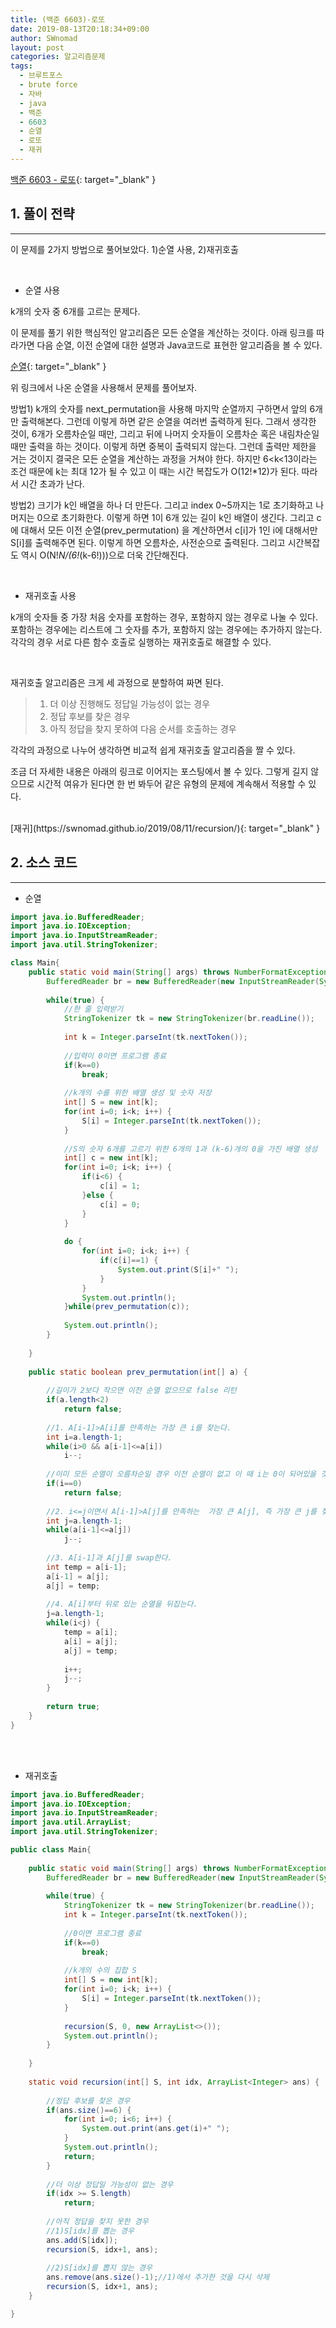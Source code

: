 ```yaml
---
title: (백준 6603)-로또
date: 2019-08-13T20:18:34+09:00
author: SWnomad
layout: post
categories: 알고리즘문제
tags:
  - 브루트포스
  - brute force
  - 자바
  - java
  - 백준
  - 6603
  - 순열
  - 로또
  - 재귀
---
```


[백준 6603 - 로또](https://www.acmicpc.net/problem/6603){: target="_blank" }

## 1. 풀이 전략
* * *

이 문제를 2가지 방법으로 풀어보았다. 1)순열 사용, 2)재귀호출

<br>

* 순열 사용

k개의 숫자 중 6개를 고르는 문제다. 

이 문제를 풀기 위한 핵심적인 알고리즘은 모든 순열을 계산하는 것이다. 아래 링크를 따라가면 다음 순열, 이전 순열에 대한 설명과 Java코드로 표현한 알고리즘을 볼 수 있다.

[순열](https://swnomad.github.io/2019/08/11/permutation/){: target="_blank" }

위 링크에서 나온 순열을 사용해서 문제를 풀어보자.

방법1) k개의 숫자를 next_permutation을 사용해 마지막 순열까지 구하면서 앞의 6개만 출력해본다. 그런데 이렇게 하면 같은 순열을 여러번 출력하게 된다. 그래서 생각한 것이, 6개가 오름차순일 때만, 그리고 뒤에 나머지 숫자들이 오름차순 혹은 내림차순일 때만 출력을 하는 것이다. 이렇게 하면 중복이 출력되지 않는다. 그런데 출력만 제한을 거는 것이지 결국은 모든 순열을 계산하는 과정을 거쳐야 한다. 하지만 6<k<13이라는 조건 때문에 k는 최대 12가 될 수 있고 이 때는 시간 복잡도가 O(12!*12)가 된다. 따라서 시간 초과가 난다.

방법2) 크기가 k인 배열을 하나 더 만든다. 그리고 index 0~5까지는 1로 초기화하고 나머지는 0으로 초기화한다. 이렇게 하면 1이 6개 있는 길이 k인 배열이 생긴다. 그리고 c에 대해서 모든 이전 순열(prev_permutation) 을 계산하면서 c[i]가 1인 i에 대해서만 S[i]를 출력해주면 된다. 이렇게 하면 오름차순, 사전순으로 출력된다. 그리고 시간복잡도 역시 O(N!*N/(6!*(k-6!)))으로 더욱 간단해진다.

<br>

* 재귀호출 사용

k개의 숫자들 중 가장 처음 숫자를 포함하는 경우, 포함하지 않는 경우로 나눌 수 있다. 포함하는 경우에는 리스트에 그 숫자를 추가, 포함하지 않는 경우에는 추가하지 않는다. 각각의 경우 서로 다른 함수 호출로 실행하는 재귀호출로 해결할 수 있다.

<br>

재귀호출 알고리즘은 크게 세 과정으로 분할하여 짜면 된다.

>1. 더 이상 진행해도 정답일 가능성이 없는 경우
>2. 정답 후보를 찾은 경우
>3. 아직 정답을 찾지 못하여 다음 순서를 호출하는 경우

각각의 과정으로 나누어 생각하면 비교적 쉽게 재귀호출 알고리즘을 짤 수 있다.

조금 더 자세한 내용은 아래의 링크로 이어지는 포스팅에서 볼 수 있다. 그렇게 길지 않으므로 시간적 여유가 된다면 한 번 봐두어 같은 유형의 문제에 계속해서 적용할 수 있다.

<br>
[재귀](https://swnomad.github.io/2019/08/11/recursion/){: target="_blank" }

<br>

## 2. 소스 코드
* * *

* 순열

~~~ java
import java.io.BufferedReader;
import java.io.IOException;
import java.io.InputStreamReader;
import java.util.StringTokenizer;

class Main{
	public static void main(String[] args) throws NumberFormatException, IOException {
		BufferedReader br = new BufferedReader(new InputStreamReader(System.in));
	
		while(true) {
			//한 줄 입력받기
			StringTokenizer tk = new StringTokenizer(br.readLine());
			
			int k = Integer.parseInt(tk.nextToken());
			
			//입력이 0이면 프로그램 종료
			if(k==0)
				break;
			
			//k개의 수를 위한 배열 생성 및 숫자 저장
			int[] S = new int[k];
			for(int i=0; i<k; i++) {
				S[i] = Integer.parseInt(tk.nextToken());
			}
			
			//S의 숫자 6개를 고르기 위한 6개의 1과 (k-6)개의 0을 가진 배열 생성
			int[] c = new int[k];
			for(int i=0; i<k; i++) {
				if(i<6) {
					c[i] = 1;
				}else {
					c[i] = 0;
				}
			}
			
			do {
				for(int i=0; i<k; i++) {
					if(c[i]==1) {
						System.out.print(S[i]+" ");
					}
				}
				System.out.println();
			}while(prev_permutation(c));
			
			System.out.println();
		}
		
	}
	
	public static boolean prev_permutation(int[] a) {
		
		//길이가 2보다 작으면 이전 순열 없으므로 false 리턴
		if(a.length<2)
			return false;
		
		//1. A[i-1]>A[i]를 만족하는 가장 큰 i를 찾는다.
		int i=a.length-1;
		while(i>0 && a[i-1]<=a[i])
			i--;
		
		//이미 모든 순열이 오름차순일 경우 이전 순열이 없고 이 때 i는 0이 되어있을 것이므로 false 반환
		if(i==0)
			return false;
		
		//2. i<=j이면서 A[i-1]>A[j]를 만족하는  가장 큰 A[j], 즉 가장 큰 j를 찾는다.
		int j=a.length-1;
		while(a[i-1]<=a[j])
			j--;
		
		//3. A[i-1]과 A[j]를 swap한다.
		int temp = a[i-1];
		a[i-1] = a[j];
		a[j] = temp;
		
		//4. A[i]부터 뒤로 있는 순열을 뒤집는다.
		j=a.length-1;
		while(i<j) {
			temp = a[i];
			a[i] = a[j];
			a[j] = temp;
			
			i++;
			j--;
		}
		
		return true;
	}
}
~~~

<br>
<br>

* 재귀호출

~~~ java
import java.io.BufferedReader;
import java.io.IOException;
import java.io.InputStreamReader;
import java.util.ArrayList;
import java.util.StringTokenizer;

public class Main{
	
	public static void main(String[] args) throws NumberFormatException, IOException {
		BufferedReader br = new BufferedReader(new InputStreamReader(System.in));
		
		while(true) {
			StringTokenizer tk = new StringTokenizer(br.readLine());
			int k = Integer.parseInt(tk.nextToken());
			
			//0이면 프로그램 종료
			if(k==0)
				break;
			
			//k개의 수의 집합 S
			int[] S = new int[k];
			for(int i=0; i<k; i++) {
				S[i] = Integer.parseInt(tk.nextToken());
			}
			
			recursion(S, 0, new ArrayList<>());
			System.out.println();
		}
		
	}
	
	static void recursion(int[] S, int idx, ArrayList<Integer> ans) {
		
		//정답 후보를 찾은 경우
		if(ans.size()==6) {
			for(int i=0; i<6; i++) {
				System.out.print(ans.get(i)+" ");
			}
			System.out.println();
			return;
		}
		
		//더 이상 정답일 가능성이 없는 경우
		if(idx >= S.length)
			return;
		
		//아직 정답을 찾지 못한 경우
		//1)S[idx]를 뽑는 경우
		ans.add(S[idx]);
		recursion(S, idx+1, ans);
		
		//2)S[idx]를 뽑지 않는 경우
		ans.remove(ans.size()-1);//1)에서 추가한 것을 다시 삭제
		recursion(S, idx+1, ans);
	}

}
~~~